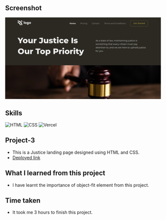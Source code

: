 ## Screenshot
![Project screenshot](./thumbnail.png)

## Skills
![HTML](https://img.shields.io/badge/HTML5-E34F26?style=for-the-badge&logo=html5&logoColor=white) 
![CSS](https://img.shields.io/badge/CSS3-1572B6?style=for-the-badge&logo=css3&logoColor=white)
![Vercel](https://img.shields.io/badge/Vercel-000000?style=for-the-badge&logo=vercel&logoColor=white) 

## Project-3
- This is a Justice landing page designed using HTML and CSS.
- [Deployed link](https://robin-project-3.vercel.app/)

## What I learned from this project
- I have learnt the importance of object-fit element from this project.

## Time taken
- It took me 3 hours to finish this project.
